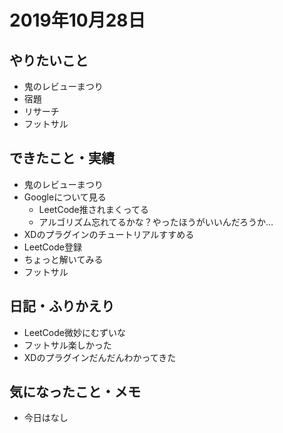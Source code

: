 # 2019年10月28日

## やりたいこと

- 鬼のレビューまつり
- 宿題
- リサーチ
- フットサル

## できたこと・実績

- 鬼のレビューまつり
- Googleについて見る
  - LeetCode推されまくってる
  - アルゴリズム忘れてるかな？やったほうがいいんだろうか…
- XDのプラグインのチュートリアルすすめる
- LeetCode登録
- ちょっと解いてみる
- フットサル

## 日記・ふりかえり

- LeetCode微妙にむずいな
- フットサル楽しかった
- XDのプラグインだんだんわかってきた

## 気になったこと・メモ

- 今日はなし
